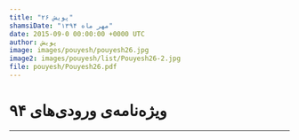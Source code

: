 ```yaml
---
title: "پویش ۲۶"
shamsiDate: "مهر ماه ۱۳۹۴"
date: 2015-09-0 00:00:00 +0000 UTC
author: پویش
image: images/pouyesh/pouyesh26.jpg
image2: images/pouyesh/list/Pouyesh26-2.jpg
file: pouyesh/Pouyesh26.pdf
---
```


ویژه‌نامه‌ی ورودی‌های ۹۴
==========

----
